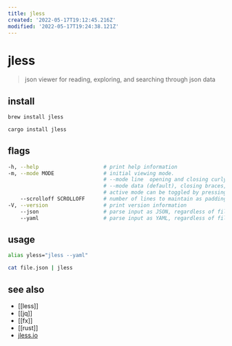 ```yaml
---
title: jless
created: '2022-05-17T19:12:45.216Z'
modified: '2022-05-17T19:24:38.121Z'
---
```


# jless

>  json viewer for reading, exploring, and searching through json data

## install

```sh
brew install jless

cargo install jless
```

## flags

```sh
-h, --help                     # print help information
-m, --mode MODE                # initial viewing mode. 
                               # --mode line  opening and closing curly and square brackets are shown and all Object keys are quoted
                               # --mode data (default), closing braces, commas, and quotes around Object keys are elided. 
                               # active mode can be toggled by pressing 'm' [default: data]
    --scrolloff SCROLLOFF      # number of lines to maintain as padding between the currently focused row and the top or bottom of the screen. Setting this to a large value will keep the focused in the middle of the screen (except at the start or end of a file) [default: 3]
-V, --version                  # print version information
    --json                     # parse input as JSON, regardless of file extension
    --yaml                     # parse input as YAML, regardless of file extension
```

## usage

```sh
alias yless="jless --yaml"

cat file.json | jless
```

## see also

- [[less]]
- [[jq]]
- [[fx]]
- [[rust]]
- [jless.io](https://jless.io/)

